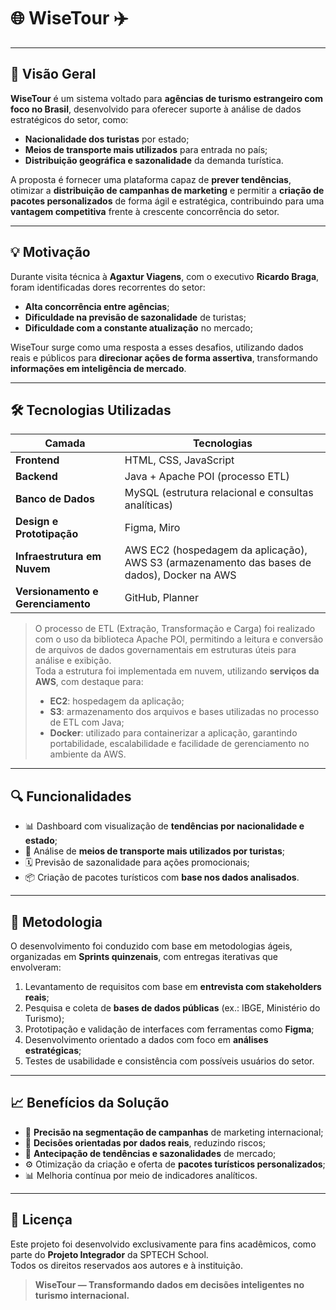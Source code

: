 # 🌐 WiseTour ✈️
---

## 📖 Visão Geral

**WiseTour** é um sistema voltado para **agências de turismo estrangeiro com foco no Brasil**, desenvolvido para oferecer suporte à análise de dados estratégicos do setor, como:

- **Nacionalidade dos turistas** por estado;
- **Meios de transporte mais utilizados** para entrada no país;
- **Distribuição geográfica e sazonalidade** da demanda turística.

A proposta é fornecer uma plataforma capaz de **prever tendências**, otimizar a **distribuição de campanhas de marketing** e permitir a **criação de pacotes personalizados** de forma ágil e estratégica, contribuindo para uma **vantagem competitiva** frente à crescente concorrência do setor.

---

## 💡 Motivação

Durante visita técnica à **Agaxtur Viagens**, com o executivo **Ricardo Braga**, foram identificadas dores recorrentes do setor:

- **Alta concorrência entre agências**;
- **Dificuldade na previsão de sazonalidade** de turistas;
- **Dificuldade com a constante atualização** no mercado;

WiseTour surge como uma resposta a esses desafios, utilizando dados reais e públicos para **direcionar ações de forma assertiva**, transformando **informações em inteligência de mercado**.

---

## 🛠️ Tecnologias Utilizadas

| Camada                            | Tecnologias                                                                                   |
| --------------------------------- | --------------------------------------------------------------------------------------------- |
| **Frontend**                      | HTML, CSS, JavaScript                                                                         |
| **Backend**                       | Java + Apache POI (processo ETL)                                                              |
| **Banco de Dados**                | MySQL (estrutura relacional e consultas analíticas)                                           |
| **Design e Prototipação**         | Figma, Miro                                                                                   |
| **Infraestrutura em Nuvem**       | AWS EC2 (hospedagem da aplicação), AWS S3 (armazenamento das bases de dados), Docker na AWS  |
| **Versionamento e Gerenciamento** | GitHub, Planner                                                                               |

> O processo de ETL (Extração, Transformação e Carga) foi realizado com o uso da biblioteca Apache POI, permitindo a leitura e conversão de arquivos de dados governamentais em estruturas úteis para análise e exibição.  
> Toda a estrutura foi implementada em nuvem, utilizando **serviços da AWS**, com destaque para:
> - **EC2**: hospedagem da aplicação;
> - **S3**: armazenamento dos arquivos e bases utilizadas no processo de ETL com Java;
> - **Docker**: utilizado para containerizar a aplicação, garantindo portabilidade, escalabilidade e facilidade de gerenciamento no ambiente da AWS.

---

## 🔍 Funcionalidades

- 📊 Dashboard com visualização de **tendências por nacionalidade e estado**;
- 🛫 Análise de **meios de transporte mais utilizados por turistas**;
- 🗓️ Previsão de sazonalidade para ações promocionais;
- 📦 Criação de pacotes turísticos com **base nos dados analisados**.

---

## 🧪 Metodologia

O desenvolvimento foi conduzido com base em metodologias ágeis, organizadas em **Sprints quinzenais**, com entregas iterativas que envolveram:

1. Levantamento de requisitos com base em **entrevista com stakeholders reais**;
2. Pesquisa e coleta de **bases de dados públicas** (ex.: IBGE, Ministério do Turismo);
3. Prototipação e validação de interfaces com ferramentas como **Figma**;
4. Desenvolvimento orientado a dados com foco em **análises estratégicas**;
5. Testes de usabilidade e consistência com possíveis usuários do setor.

---

## 📈 Benefícios da Solução

- 🎯 **Precisão na segmentação de campanhas** de marketing internacional;
- 🧠 **Decisões orientadas por dados reais**, reduzindo riscos;
- 🧭 **Antecipação de tendências e sazonalidades** de mercado;
- ⚙️ Otimização da criação e oferta de **pacotes turísticos personalizados**;
- 📊 Melhoria contínua por meio de indicadores analíticos.

---

## 📄 Licença

Este projeto foi desenvolvido exclusivamente para fins acadêmicos, como parte do **Projeto Integrador** da SPTECH School.  
Todos os direitos reservados aos autores e à instituição.

> **WiseTour — Transformando dados em decisões inteligentes no turismo internacional.**

